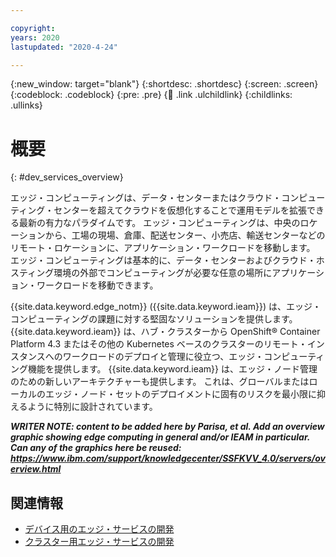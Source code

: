 ```yaml
---

copyright:
years: 2020
lastupdated: "2020-4-24"

---
```


{:new_window: target="blank"}
{:shortdesc: .shortdesc}
{:screen: .screen}
{:codeblock: .codeblock}
{:pre: .pre}
{:child: .link .ulchildlink}
{:childlinks: .ullinks}

# 概要
{: #dev_services_overview}

エッジ・コンピューティングは、データ・センターまたはクラウド・コンピューティング・センターを超えてクラウドを仮想化することで運用モデルを拡張できる最新の有力なパラダイムです。 エッジ・コンピューティングは、中央のロケーションから、工場の現場、倉庫、配送センター、小売店、輸送センターなどのリモート・ロケーションに、アプリケーション・ワークロードを移動します。 エッジ・コンピューティングは基本的に、データ・センターおよびクラウド・ホスティング環境の外部でコンピューティングが必要な任意の場所にアプリケーション・ワークロードを移動できます。

{{site.data.keyword.edge_notm}} ({{site.data.keyword.ieam}}) は、エッジ・コンピューティングの課題に対する堅固なソリューションを提供します。 {{site.data.keyword.ieam}} は、ハブ・クラスターから OpenShift® Container Platform 4.3 またはその他の Kubernetes ベースのクラスターのリモート・インスタンスへのワークロードのデプロイと管理に役立つ、エッジ・コンピューティング機能を提供します。 {{site.data.keyword.ieam}} は、エッジ・ノード管理のための新しいアーキテクチャーも提供します。 これは、グローバルまたはローカルのエッジ・ノード・セットのデプロイメントに固有のリスクを最小限に抑えるように特別に設計されています。

***WRITER NOTE: content to be added here by Parisa, et al. Add an overview graphic showing edge computing in general and/or IEAM in particular. Can any of the graphics here be reused: https://www.ibm.com/support/knowledgecenter/SSFKVV_4.0/servers/overview.html*** 

## 関連情報

* [デバイス用のエッジ・サービスの開発](developing.md)
* [クラスター用エッジ・サービスの開発](developing_clusters.md)
